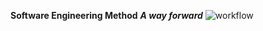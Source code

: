 **Software Engineering Method**  **_A way forward_**
![workflow](https://github.com/<UserName>/<RepositoryName>/actions/workflows/main.yml/badge.svg)